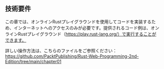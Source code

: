 ## 技術要件

この章では、オンラインRustプレイグラウンドを使用してコードを実装するため、インターネットへのアクセスのみが必要です。提供されるコード例は、オンラインRustプレイグラウンド（https://play.rust-lang.org/）で実行することができます。

詳しい操作方法は、こちらのファイルをご参照ください： https://github.com/PacktPublishing/Rust-Web-Programming-2nd-Edition/tree/main/chapter01
